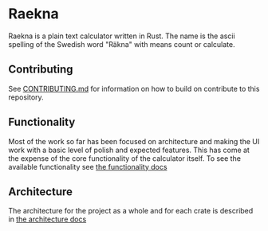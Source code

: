 # Raekna

Raekna is a  plain text calculator written in Rust. The name is the ascii spelling of the Swedish word "Räkna" with means count or calculate.

## Contributing

See [CONTRIBUTING.md](CONTRIBUTING.md) for information on how to build on contribute to this repository.

## Functionality

Most of the work so far has been focused on architecture and making the UI work with a basic level of polish and expected features. This has come at the expense of the core functionality of the calculator itself. To see the available functionality see [the functionality docs](docs/functionality.md)

## Architecture

The architecture for the project as a whole and for each crate is described in [the architecture docs](docs/architecture.md)
